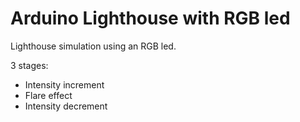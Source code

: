 # Arduino Lighthouse with RGB led

Lighthouse simulation using an RGB led. 

3 stages:

  - Intensity increment
  - Flare effect
  - Intensity decrement
  
